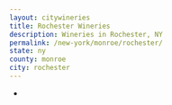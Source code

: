 ```yaml
---
layout: citywineries
title: Rochester Wineries
description: Wineries in Rochester, NY
permalink: /new-york/monroe/rochester/
state: ny
county: monroe
city: rochester
---
```

-
